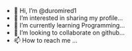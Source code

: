 - 👋 Hi, I’m @duromired1
- 👀 I’m interested in sharing my profile...
- 🌱 I’m currently learning Programming...
- 💞️ I’m looking to collaborate on github...
- 📫 How to reach me ...

<!---
duromired1/duromired1 is a ✨ special ✨ repository because its `README.md` (this file) appears on your GitHub profile.
You can click the Preview link to take a look at your changes.
--->
